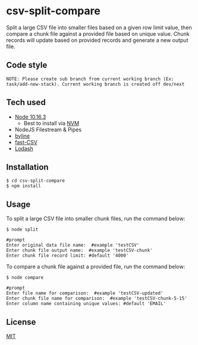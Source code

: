 # csv-split-compare
Split a large CSV file into smaller files based on a given row limit value, then compare a chunk file against a provided file based on unique value. Chunk records will update based on provided records and generate a new output file.

## Code style
`NOTE: Please create sub branch from current working branch (Ex: task/add-new-stack). Current working branch is created off dev/next`

## Tech used
- [Node 10.16.3](https://nodejs.org/en/)
    - Best to install via [NVM](http://nvm.sh)
- NodeJS Filestream & Pipes
- [byline](https://www.npmjs.com/package/byline)
- [fast-CSV](https://c2fo.io/fast-csv/)
- [Lodash](https://lodash.com/)

## Installation
```
$ cd csv-split-compare
$ npm install
```
## Usage

To split a large CSV file into smaller chunk files, run the command below:
```
$ node split

#prompt
Enter original data file name:  #example 'testCSV'
Enter chunk file output name:  #example 'testCSV-chunk'
Enter chunk file record limit: #default '4000'
```

To compare a chunk file against a provided file, run the command below:
```
$ node compare

#prompt
Enter file name for comparison:  #example 'testCSV-updated'
Enter chunk file name for comparison:  #example 'testCSV-chunk-5-15'
Enter column name containing unique values: #default 'EMAIL'
```

## License
[MIT](https://choosealicense.com/licenses/mit/)